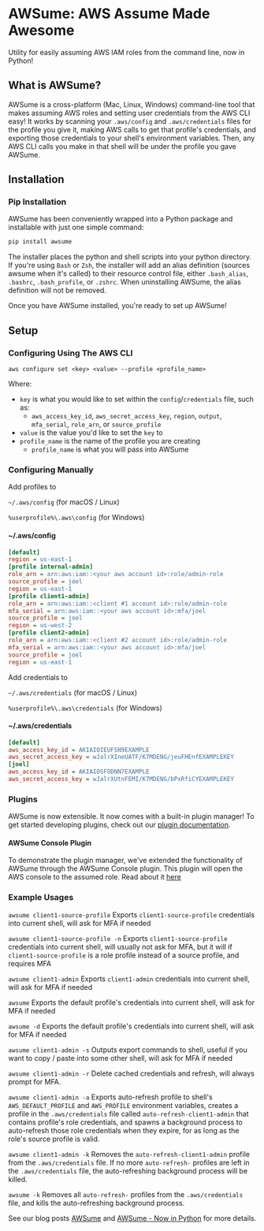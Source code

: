 # AWSume: AWS Assume Made Awesome

Utility for easily assuming AWS IAM roles from the command line, now in Python!

## What is AWSume?

AWSume is a cross-platform (Mac, Linux, Windows) command-line tool that makes assuming AWS roles and setting user credentials from the AWS CLI easy! It works by scanning your `.aws/config` and `.aws/credentials` files for the profile you give it, making AWS calls to get that profile's credentials, and exporting those credentials to your shell's environment variables. Then, any AWS CLI calls you make in that shell will be under the profile you gave AWSume.

## Installation

### Pip Installation

AWSume has been conveniently wrapped into a Python package and installable with just one simple command:

``` bash
pip install awsume
```

The installer places the python and shell scripts into your python directory. If you're using `Bash` or `Zsh`, the installer will add an alias definition (sources awsume when it's called) to their resource control file, either `.bash_alias`, `.bashrc`, `.bash_profile`, or `.zshrc`. When uninstalling AWSume, the alias definition will not be removed.

Once you have AWSume installed, you're ready to set up AWSume!

## Setup

### Configuring Using The AWS CLI

`aws configure set <key> <value> --profile <profile_name>`

Where:

- `key` is what you would like to set within the `config`/`credentials` file, such as:
  - `aws_access_key_id`, `aws_secret_access_key`, `region`, `output`, `mfa_serial`, `role_arn`, or `source_profile`
- `value` is the value you'd like to set the `key` to
- `profile_name` is the name of the profile you are creating
  - `profile_name` is what you will pass into AWSume

### Configuring Manually

Add profiles to

`~/.aws/config` (for macOS / Linux)

`%userprofile%\.aws\config` (for Windows)

#### ~/.aws/config

``` ini
[default]
region = us-east-1
[profile internal-admin]
role_arn = arn:aws:iam::<your aws account id>:role/admin-role
source_profile = joel
region = us-east-1
[profile client1-admin]
role_arn = arn:aws:iam::<client #1 account id>:role/admin-role
mfa_serial = arn:aws:iam::<your aws account id>:mfa/joel
source_profile = joel
region = us-west-2
[profile client2-admin]
role_arn = arn:aws:iam::<client #2 account id>:role/admin-role
mfa_serial = arn:aws:iam::<your aws account id>:mfa/joel
source_profile = joel
region = us-east-1
```

Add credentials to

`~/.aws/credentials` (for macOS / Linux)

`%userprofile%\.aws\credentials` (for Windows)

#### ~/.aws/credentials

``` ini
[default]
aws_access_key_id = AKIAIOIEUFSN9EXAMPLE
aws_secret_access_key = wJalrXIneUATF/K7MDENG/jeuFHEnfEXAMPLEKEY
[joel]
aws_access_key_id = AKIAIOSFODNN7EXAMPLE
aws_secret_access_key = wJalrXUtnFEMI/K7MDENG/bPxRfiCYEXAMPLEKEY
```

### Plugins

AWSume is now extensible. It now comes with a built-in plugin manager! To get started developing plugins, check out our [plugin documentation](https://github.com/trek10inc/awsume/blob/master/PluginDocumentation.md).

#### AWSume Console Plugin

To demonstrate the plugin manager, we've extended the functionality of AWSume through the AWSume Console plugin. This plugin will open the AWS console to the assumed role. Read about it [here](https://github.com/trek10inc/awsume/blob/master/examplePlugin/awsumeConsole.md)

### Example Usages

`awsume client1-source-profile`
Exports `client1-source-profile` credentials into current shell, will ask for MFA if needed

`awsume client1-source-profile -n`
Exports `client1-source-profile` credentials into current shell, will usually not ask for MFA, but it will if `client1-source-profile` is a role profile instead of a source profile, and requires MFA

`awsume client1-admin`
Exports `client1-admin` credentials into current shell, will ask for MFA if needed

`awsume`
Exports the default profile's credentials into current shell, will ask for MFA if needed

`awsume -d`
Exports the default profile's credentials into current shell, will ask for MFA if needed

`awsume client1-admin -s`
Outputs export commands to shell, useful if you want to copy / paste into some other shell, will ask for MFA if needed

`awsume client1-admin -r`
Delete cached credentials and refresh, will always prompt for MFA.

`awsume client1-admin -a`
Exports auto-refresh profile to shell's `AWS_DEFAULT_PROFILE` and `AWS_PROFILE` environment variables, creates a profile in the `.aws/credentials` file called `auto-refresh-client1-admin` that contains profile's role credentials, and spawns a background process to auto-refresh those role credentials when they expire, for as long as the role's source profile is valid.

`awsume client1-admin -k`
Removes the `auto-refresh-client1-admin` profile from the `.aws/credentials` file. If no more `auto-refresh-` profiles are left in the `.aws/credentials` file, the auto-refreshing background process will be killed.

`awsume -k`
Removes all `auto-refresh-` profiles from the `.aws/credentials` file, and kills the auto-refreshing background process.

See our blog posts [AWSume](https://www.trek10.com/blog/awsume-aws-assume-made-awesome/) and [AWSume - Now in Python](https://www.trek10.com/blog/awsume-now-in-python/) for more details.
